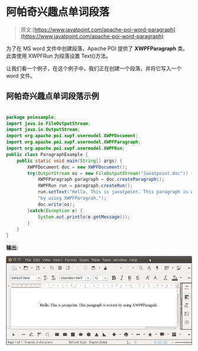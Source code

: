 # 阿帕奇兴趣点单词段落

> 原文:[https://www.javatpoint.com/apache-poi-word-paragraph](https://www.javatpoint.com/apache-poi-word-paragraph)

为了在 MS word 文件中创建段落，Apache POI 提供了 **XWPFParagraph** 类。此类使用 XWPFRun 为段落设置 Text()方法。

让我们看一个例子，在这个例子中，我们正在创建一个段落，并将它写入一个 word 文件。

## 阿帕奇兴趣点单词段落示例

```java

package poiexample;
import java.io.FileOutputStream;
import java.io.OutputStream;
import org.apache.poi.xwpf.usermodel.XWPFDocument;
import org.apache.poi.xwpf.usermodel.XWPFParagraph;
import org.apache.poi.xwpf.usermodel.XWPFRun;
public class ParagraphExample {
	public static void main(String[] args) {
		XWPFDocument doc = new XWPFDocument();
	    try(OutputStream os = new FileOutputStream("Javatpoint.doc")) {
	    	XWPFParagraph paragraph = doc.createParagraph();
	        XWPFRun run = paragraph.createRun();
	        run.setText("Hello, This is javatpoint. This paragraph is written "+
	        "by using XWPFParagrah.");
	        doc.write(os);
	    }catch(Exception e) {
	    	System.out.println(e.getMessage());
	    }
	}
}

```

**输出:**

![Apache POI Word Paragraph](img/f4eecf269be50ef701131d3e321234b6.png)